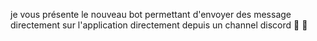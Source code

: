 je vous présente le nouveau bot permettant d'envoyer des message directement sur l'application directement depuis un channel discord 🎊 🎉